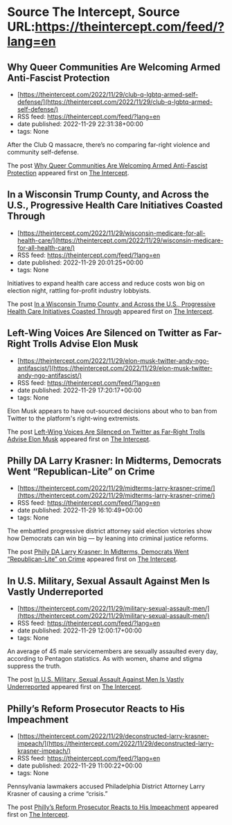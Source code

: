 # Source The Intercept, Source URL:https://theintercept.com/feed/?lang=en

## Why Queer Communities Are Welcoming Armed Anti-Fascist Protection
 - [https://theintercept.com/2022/11/29/club-q-lgbtq-armed-self-defense/](https://theintercept.com/2022/11/29/club-q-lgbtq-armed-self-defense/)
 - RSS feed: https://theintercept.com/feed/?lang=en
 - date published: 2022-11-29 22:31:38+00:00
 - tags: None

<p>After the Club Q massacre, there’s no comparing far-right violence and community self-defense.</p>
<p>The post <a href="https://theintercept.com/2022/11/29/club-q-lgbtq-armed-self-defense/" rel="nofollow">Why Queer Communities Are Welcoming Armed Anti-Fascist Protection</a> appeared first on <a href="https://theintercept.com" rel="nofollow">The Intercept</a>.</p>

## In a Wisconsin Trump County, and Across the U.S., Progressive Health Care Initiatives Coasted Through
 - [https://theintercept.com/2022/11/29/wisconsin-medicare-for-all-health-care/](https://theintercept.com/2022/11/29/wisconsin-medicare-for-all-health-care/)
 - RSS feed: https://theintercept.com/feed/?lang=en
 - date published: 2022-11-29 20:01:25+00:00
 - tags: None

<p>Initiatives to expand health care access and reduce costs won big on election night, rattling for-profit industry lobbyists.</p>
<p>The post <a href="https://theintercept.com/2022/11/29/wisconsin-medicare-for-all-health-care/" rel="nofollow">In a Wisconsin Trump County, and Across the U.S., Progressive Health Care Initiatives Coasted Through</a> appeared first on <a href="https://theintercept.com" rel="nofollow">The Intercept</a>.</p>

## Left-Wing Voices Are Silenced on Twitter as Far-Right Trolls Advise Elon Musk
 - [https://theintercept.com/2022/11/29/elon-musk-twitter-andy-ngo-antifascist/](https://theintercept.com/2022/11/29/elon-musk-twitter-andy-ngo-antifascist/)
 - RSS feed: https://theintercept.com/feed/?lang=en
 - date published: 2022-11-29 17:20:17+00:00
 - tags: None

<p>Elon Musk appears to have out-sourced decisions about who to ban from Twitter to the platform's right-wing extremists.</p>
<p>The post <a href="https://theintercept.com/2022/11/29/elon-musk-twitter-andy-ngo-antifascist/" rel="nofollow">Left-Wing Voices Are Silenced on Twitter as Far-Right Trolls Advise Elon Musk</a> appeared first on <a href="https://theintercept.com" rel="nofollow">The Intercept</a>.</p>

## Philly DA Larry Krasner: In Midterms, Democrats Went “Republican-Lite” on Crime
 - [https://theintercept.com/2022/11/29/midterms-larry-krasner-crime/](https://theintercept.com/2022/11/29/midterms-larry-krasner-crime/)
 - RSS feed: https://theintercept.com/feed/?lang=en
 - date published: 2022-11-29 16:10:49+00:00
 - tags: None

<p>The embattled progressive district attorney said election victories show how Democrats can win big — by leaning into criminal justice reforms.</p>
<p>The post <a href="https://theintercept.com/2022/11/29/midterms-larry-krasner-crime/" rel="nofollow">Philly DA Larry Krasner: In Midterms, Democrats Went “Republican-Lite” on Crime</a> appeared first on <a href="https://theintercept.com" rel="nofollow">The Intercept</a>.</p>

## In U.S. Military, Sexual Assault Against Men Is Vastly Underreported
 - [https://theintercept.com/2022/11/29/military-sexual-assault-men/](https://theintercept.com/2022/11/29/military-sexual-assault-men/)
 - RSS feed: https://theintercept.com/feed/?lang=en
 - date published: 2022-11-29 12:00:17+00:00
 - tags: None

<p>An average of 45 male servicemembers are sexually assaulted every day, according to Pentagon statistics. As with women, shame and stigma suppress the truth.</p>
<p>The post <a href="https://theintercept.com/2022/11/29/military-sexual-assault-men/" rel="nofollow">In U.S. Military, Sexual Assault Against Men Is Vastly Underreported</a> appeared first on <a href="https://theintercept.com" rel="nofollow">The Intercept</a>.</p>

## Philly’s Reform Prosecutor Reacts to His Impeachment
 - [https://theintercept.com/2022/11/29/deconstructed-larry-krasner-impeach/](https://theintercept.com/2022/11/29/deconstructed-larry-krasner-impeach/)
 - RSS feed: https://theintercept.com/feed/?lang=en
 - date published: 2022-11-29 11:00:22+00:00
 - tags: None

<p>Pennsylvania lawmakers accused Philadelphia District Attorney Larry Krasner of causing a crime “crisis.”</p>
<p>The post <a href="https://theintercept.com/2022/11/29/deconstructed-larry-krasner-impeach/" rel="nofollow">Philly’s Reform Prosecutor Reacts to His Impeachment</a> appeared first on <a href="https://theintercept.com" rel="nofollow">The Intercept</a>.</p>
